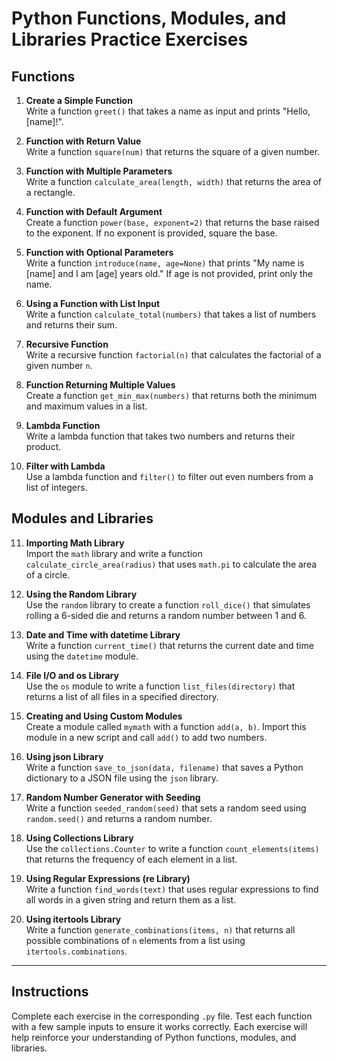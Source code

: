 # Python Functions, Modules, and Libraries Practice Exercises

## Functions

1. **Create a Simple Function**  
   Write a function `greet()` that takes a name as input and prints "Hello, [name]!".

2. **Function with Return Value**  
   Write a function `square(num)` that returns the square of a given number.

3. **Function with Multiple Parameters**  
   Write a function `calculate_area(length, width)` that returns the area of a rectangle.

4. **Function with Default Argument**  
   Create a function `power(base, exponent=2)` that returns the base raised to the exponent. If no exponent is provided, square the base.

5. **Function with Optional Parameters**  
   Write a function `introduce(name, age=None)` that prints "My name is [name] and I am [age] years old." If age is not provided, print only the name.

6. **Using a Function with List Input**  
   Write a function `calculate_total(numbers)` that takes a list of numbers and returns their sum.

7. **Recursive Function**  
   Write a recursive function `factorial(n)` that calculates the factorial of a given number `n`.

8. **Function Returning Multiple Values**  
   Create a function `get_min_max(numbers)` that returns both the minimum and maximum values in a list.

9. **Lambda Function**  
   Write a lambda function that takes two numbers and returns their product.

10. **Filter with Lambda**  
    Use a lambda function and `filter()` to filter out even numbers from a list of integers.

## Modules and Libraries

11. **Importing Math Library**  
    Import the `math` library and write a function `calculate_circle_area(radius)` that uses `math.pi` to calculate the area of a circle.

12. **Using the Random Library**  
    Use the `random` library to create a function `roll_dice()` that simulates rolling a 6-sided die and returns a random number between 1 and 6.

13. **Date and Time with datetime Library**  
    Write a function `current_time()` that returns the current date and time using the `datetime` module.

14. **File I/O and os Library**  
    Use the `os` module to write a function `list_files(directory)` that returns a list of all files in a specified directory.

15. **Creating and Using Custom Modules**  
    Create a module called `mymath` with a function `add(a, b)`. Import this module in a new script and call `add()` to add two numbers.

16. **Using json Library**  
    Write a function `save_to_json(data, filename)` that saves a Python dictionary to a JSON file using the `json` library.

17. **Random Number Generator with Seeding**  
    Write a function `seeded_random(seed)` that sets a random seed using `random.seed()` and returns a random number.

18. **Using Collections Library**  
    Use the `collections.Counter` to write a function `count_elements(items)` that returns the frequency of each element in a list.

19. **Using Regular Expressions (re Library)**  
    Write a function `find_words(text)` that uses regular expressions to find all words in a given string and return them as a list.

20. **Using itertools Library**  
    Write a function `generate_combinations(items, n)` that returns all possible combinations of `n` elements from a list using `itertools.combinations`.

---

## Instructions
Complete each exercise in the corresponding `.py` file. Test each function with a few sample inputs to ensure it works correctly. Each exercise will help reinforce your understanding of Python functions, modules, and libraries.
